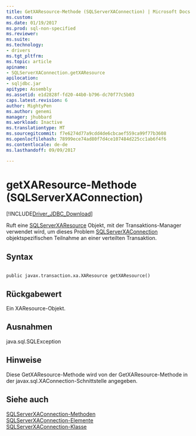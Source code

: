 ```yaml
---
title: GetXAResource-Methode (SQLServerXAConnection) | Microsoft Docs
ms.custom: 
ms.date: 01/19/2017
ms.prod: sql-non-specified
ms.reviewer: 
ms.suite: 
ms.technology:
- drivers
ms.tgt_pltfrm: 
ms.topic: article
apiname:
- SQLServerXAConnection.getXAResource
apilocation:
- sqljdbc.jar
apitype: Assembly
ms.assetid: e1d2828f-fd20-44b0-b796-dc70f77c5b03
caps.latest.revision: 6
author: MightyPen
ms.author: genemi
manager: jhubbard
ms.workload: Inactive
ms.translationtype: MT
ms.sourcegitcommit: f7e6274d77a9cdd4de6cbcaef559ca99f77b3608
ms.openlocfilehash: 78999ece74ad80f7d4ce107484d225cc1ab6f4f6
ms.contentlocale: de-de
ms.lasthandoff: 09/09/2017

---
```

# <a name="getxaresource-method-sqlserverxaconnection"></a>getXAResource-Methode (SQLServerXAConnection)
[!INCLUDE[Driver_JDBC_Download](../../../includes/driver_jdbc_download.md)]

  Ruft eine [SQLServerXAResource](../../../connect/jdbc/reference/sqlserverxaresource-class.md) Objekt, mit der Transaktions-Manager verwendet wird, um dieses Problem [SQLServerXAConnection](../../../connect/jdbc/reference/sqlserverxaconnection-class.md) objektspezifischen Teilnahme an einer verteilten Transaktion.  
  
## <a name="syntax"></a>Syntax  
  
```  
  
public javax.transaction.xa.XAResource getXAResource()  
```  
  
## <a name="return-value"></a>Rückgabewert  
 Ein XAResource-Objekt.  
  
## <a name="exceptions"></a>Ausnahmen  
 java.sql.SQLException  
  
## <a name="remarks"></a>Hinweise  
 Diese GetXAResource-Methode wird von der GetXAResource-Methode in der javax.sql.XAConnection-Schnittstelle angegeben.  
  
## <a name="see-also"></a>Siehe auch  
 [SQLServerXAConnection-Methoden](../../../connect/jdbc/reference/sqlserverxaconnection-methods.md)   
 [SQLServerXAConnection-Elemente](../../../connect/jdbc/reference/sqlserverxaconnection-members.md)   
 [SQLServerXAConnection-Klasse](../../../connect/jdbc/reference/sqlserverxaconnection-class.md)  
  
  


